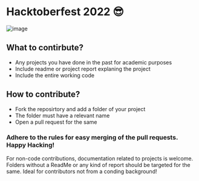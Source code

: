 # Hacktoberfest 2022 😎

![image](https://user-images.githubusercontent.com/60402341/193396935-ec8637a8-5ec6-4fc3-a230-0db7c9afedbf.png)

## What to contirbute?
- Any projects you have done in the past for academic purposes
- Include readme or project report explaning the project
- Include the entire working code

## How to contribute? 
- Fork the reposirtory and add a folder of your project 
- The folder must have a relevant name
- Open a pull request for the same 

### Adhere to the rules for easy merging of the pull requests. Happy Hacking!

For non-code contributions, documentation related to projects is welcome. 
Folders without a ReadMe or any kind of report should be targeted for the same. Ideal
for contributors not from a conding background! 
